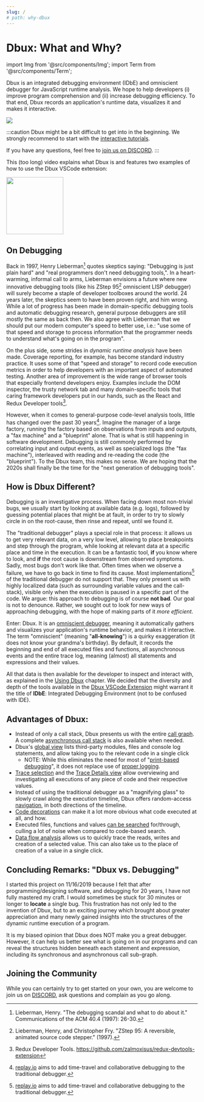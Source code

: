 ```yaml
---
slug: /
# path: why-dbux
---
```


# Dbux: What and Why?

import Img from '@src/components/Img';
import Term from '@src/components/Term';

Dbux is an integrated debugging environment (IDbE) and omniscient debugger for JavaScript runtime analysis. We hope to help developers (i) improve program comprehension and (ii) increase debugging efficiency. To that end, Dbux records an application's runtime data, visualizes it and makes it interactive.

<Img screen src="dbux-all-async1.png" />

<!-- https://docusaurus.io/docs/next/markdown-features/admonitions -->
:::caution
Dbux might be a bit difficult to get into in the beginning. We strongly recommend to start with the [interactive tutorials](./03-dbux-practice/02-tutorial.md).

If you have any questions, feel free to [join us on DISCORD](https://discord.gg/QKgq9ZE).
:::

This (too long) video explains what Dbux is and features two examples of how to use the Dbux VSCode extension:

<a href="https://www.youtube.com/watch?v=m1ANEuZJFT8" target="_blank" alt="video">
   <img width="150px" src="https://img.youtube.com/vi/m1ANEuZJFT8/0.jpg" />
</a>


## On Debugging

Back in 1997, Henry Lieberman[^1] quotes skeptics saying: "Debugging is just plain hard" and "real programmers don't need debugging tools,". In a heart-warming, informal call to arms, Lieberman envisions a future where new innovative debugging tools (like his ZStep 95[^2] omniscient LISP debugger) will surely become a staple of developer toolboxes around the world. 24 years later, the skeptics seem to have been proven right, and him wrong. While a lot of progress has been made in domain-specific debugging tools and automatic debugging research, general purpose debuggers are still mostly the same as back then. We also agree with Lieberman that we should put our modern computer's speed to better use, i.e.: "use some of that speed and storage to process information that the programmer needs to understand what's going on in the program". 

On the plus side, some strides in *dynamic runtime analysis* have been made. Coverage reporting, for example, has become standard industry practice. It uses some of that "speed and storage" to record code execution metrics in order to help developers with an important aspect of automated testing. Another area of improvement is the wide range of browser tools that especially frontend developers enjoy. Examples include the DOM inspector, the trusty network tab and many domain-specific tools that caring framework developers put in our hands, such as the React and Redux Developer tools[^3].

However, when it comes to general-purpose code-level analysis tools, little has changed over the past 30 years[^4]. Imagine the manager of a large factory, running the factory based on observations from inputs and outputs, a "fax machine" and a "blueprint" alone. That is what is still happening in software development. Debugging is still commonly performed by correlating input and output events, as well as specialized logs (the "fax machine"), interleaved with reading and re-reading the code (the "blueprint"). To the Dbux team, this makes no sense. We are hoping that the 2020s shall finally be the time for the "next generation of debugging tools".

<!-- TODO(re-write + move this)  Some of that data comprises already existing inputs and outputs of the program, sometimes data is produced from a properly reported error, sometimes, we have next to no information, e.g. when staring at a silent console of a server that just gives us the wrong data, when looking at an empty page on the frontend or when looking at syntax errors that only occurred after webpacking/bundling. -->


## How is Dbux Different?

Debugging is an investigative process. When facing down most non-trivial bugs, we usually start by looking at available data (e.g. logs), followed by guessing potential places that might be at fault, in order to try to slowly circle in on the root-cause, then rinse and repeat, until we found it.

The "traditional debugger" plays a special role in that process: it allows us to get very relevant data, on a very low level, allowing to place breakpoints and step through the program, while looking at relevant data at a specific place and time in the execution. It can be a fantastic tool, **if** you know where to look, and **if** the root cause is downstream from observed symptoms. Sadly, most bugs don't work like that. Often times when we observe a failure, we have to go back in time to find its cause. Most implementations[^4] of the traditional debugger do not support that. They only present us with highly localized data (such as surrounding variable values and the call-stack), visible only when the execution is paused in a specific part of the code.
We argue: this approach to debugging is of course **not bad**. Our goal is not to denounce. Rather, we sought out to look for new ways of approaching debugging, with the hope of making parts of it *more efficient*.

Enter: Dbux. It is an [omniscient debugger](https://scholar.google.com/scholar?hl=en&as_sdt=0%2C5&q=omniscient+debugger), meaning it automatically gathers and visualizes your application's runtime behavior, and makes it interactive. The term "omniscient" (meaning "**all-knowing**") is a quirky exaggeration (it does not know your grandma's birthday). By default, it records the beginning and end of all executed files and functions, all asynchronous events and the entire trace log, meaning (almost) all statements and expressions and their values.

All that data is then available for the developer to inspect and interact with, as explained in the [Using Dbux](./02-using-dbux/02-enable-dbux.mdx) chapter. We decided that the diversity and depth of the tools available in the [Dbux VSCode Extension](./04-tools-andconfiguration/01-dbux-code.mdx) might warrant it the title of **IDbE**: <Term term="idbe">Integrated Debugging Environment</Term> (not to be confused with IDE).


## Advantages of Dbux:

* Instead of only a call stack, Dbux presents us with the entire [call graph](./02-using-dbux/08-call-graph.mdx). A complete [asynchronous call stack](./02-using-dbux/08-call-graph.mdx#call-stack) is also available when needed.
* Dbux's [global view](./02-using-dbux/07-global.mdx) lists third-party modules, files and console log statements, and allow taking you to the relevant code in a single click
  * NOTE: While this eliminates the need for most of "[print-based debugging](https://www.google.com/search?q=print-based+debugging&hl=en)", it does not replace use of [proper logging](https://www.google.com/search?q=logging+programming+best+practices).
* [Trace selection](./02-using-dbux/05-select-trace.mdx) and the [Trace Details view](./02-using-dbux/09-trace-details.mdx) allow overviewing and investigating all executions of any piece of code and their respective values.
* Instead of using the traditional debugger as a "magnifying glass" to slowly crawl along the execution timeline, Dbux offers random-access [navigation](./02-using-dbux/09-trace-details.mdx#navigation), in both directions of the timeline.
* [Code decorations](./02-using-dbux/04-code-augmentation.mdx) can make it a lot more obvious what code executed at all, and how.
* Executed files, functions and values [can be searched](./02-using-dbux/10-search.mdx) for/through, culling a lot of noise when compared to code-based search.
* [Data flow analysis](./02-using-dbux/11-data-flow.mdx) allows us to quickly trace the reads, writes and creation of a selected value. This can also take us to the place of creation of a value in a single click.




<!-- ### Debugging Known vs. Unknown Code

TODO -->


## Concluding Remarks: "Dbux vs. Debugging"

I started this project on 11/16/2019 because I felt that after programming/designing software, and debugging for 20 years, I have not fully mastered my craft. I would sometimes be stuck for 30 minutes or longer to **locate** a single bug. This frustration has not only led to the invention of Dbux, but to an exciting journey which brought about greater appreciation and many newly gained insights into the structures of the dynamic runtime execution of a program.

It is my biased opinion that Dbux does NOT make you a great debugger. However, it can help us better see what is going on in our programs and can reveal the structures hidden beneath each statement and expression, including its synchronous and asynchronous call sub-graph.

<!-- These days, I personally feel even when debugging without Dbux that I start by strategizing, rather than "going with my gut" and put together a priority queue of places to check, before taking the next step. -->


<!-- Debugging is a quintessential task in the day-to-day life of a software developer. Something went wrong, and it is our job to fix it. Sometimes it is something that we did, sometimes it is someone else in our team, and sometimes it is under-documented, malfunctioning behavior or a regression in a dependency. Sometimes the bug is hiding in code we have recently been working on, sometimes it is hiding in code that we have almost entirely forgotten, sometimes it is hidden in the depth of the `node_modules` folder. -->

<!-- While debugging can be tough, we can get a leg up if we have designed a decent software architecture and proper working knowledge of used technology, frameworks and libraries. But even then,  -->

## Joining the Community

While you can certainly try to get started on your own, you are welcome to join us on [DISCORD](https://discord.gg/8kR2a7h), ask questions and complain as you go along.




[^1]: Lieberman, Henry. "The debugging scandal and what to do about it." Communications of the ACM 40.4 (1997): 26-30.
[^2]: Lieberman, Henry, and Christopher Fry. "ZStep 95: A reversible, animated source code stepper." (1997).
[^3]: Redux Developer Tools. https://github.com/zalmoxisus/redux-devtools-extension
[^4]: [replay.io](https://www.replay.io/) aims to add time-travel and collaborative debugging to the traditional debugger.
